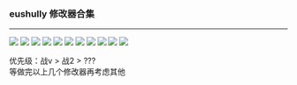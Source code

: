 ﻿### eushully 修改器合集
<hr />

<img src="pic_preview/editors.png" />
<img src="pic_preview/EU03.png" />
<img src="pic_preview/EU05.png" />
<img src="pic_preview/EU09.png" />
<img src="pic_preview/EU15_1.png" />
<img src="pic_preview/EU15_2.png" />
<img src="pic_preview/EU18_1.png" />
<img src="pic_preview/EU18_2.png" />
<img src="pic_preview/EU19_1.png" />
<img src="pic_preview/EU19_2.png" />
<img src="pic_preview/EU21.png" />

优先级：战v > 战2 > ???
<br />
等做完以上几个修改器再考虑其他